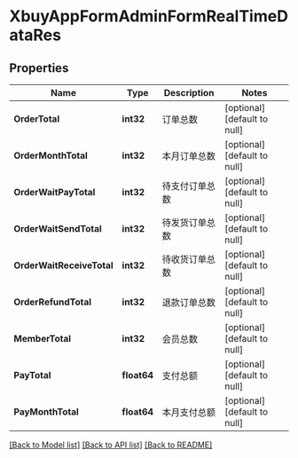 # XbuyAppFormAdminFormRealTimeDataRes

## Properties
Name | Type | Description | Notes
------------ | ------------- | ------------- | -------------
**OrderTotal** | **int32** | 订单总数 | [optional] [default to null]
**OrderMonthTotal** | **int32** | 本月订单总数 | [optional] [default to null]
**OrderWaitPayTotal** | **int32** | 待支付订单总数 | [optional] [default to null]
**OrderWaitSendTotal** | **int32** | 待发货订单总数 | [optional] [default to null]
**OrderWaitReceiveTotal** | **int32** | 待收货订单总数 | [optional] [default to null]
**OrderRefundTotal** | **int32** | 退款订单总数 | [optional] [default to null]
**MemberTotal** | **int32** | 会员总数 | [optional] [default to null]
**PayTotal** | **float64** | 支付总额 | [optional] [default to null]
**PayMonthTotal** | **float64** | 本月支付总额 | [optional] [default to null]

[[Back to Model list]](../README.md#documentation-for-models) [[Back to API list]](../README.md#documentation-for-api-endpoints) [[Back to README]](../README.md)

